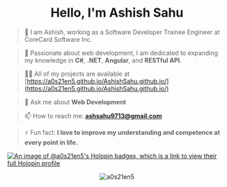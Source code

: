 <h1 align="center">Hello, I'm Ashish Sahu</h1>

> 👀 I am Ashish, working as a Software Developer Trainee Engineer at CoreCard Software Inc.

> 🌱 Passionate about web development, I am dedicated to expanding my knowledge in **C#**, **.NET**, **Angular**, and **RESTful API**.

> 👨‍💻 All of my projects are available at [https://a0s21en5.github.io/AshishSahu.github.io/](https://a0s21en5.github.io/AshishSahu.github.io/)

> 💬 Ask me about **Web Development**

> 📫 How to reach me: **ashsahu9713@gmail.com**

> ⚡ Fun fact: **I love to improve my understanding and competence at every point in life.**

[![An image of @a0s21en5's Holopin badges, which is a link to view their full Holopin profile](https://holopin.me/a0s21en5)](https://holopin.io/@a0s21en5)

<p align="center"> <img src="https://github-readme-streak-stats.herokuapp.com/?user=a0s21en5" alt="a0s21en5" /></p>
